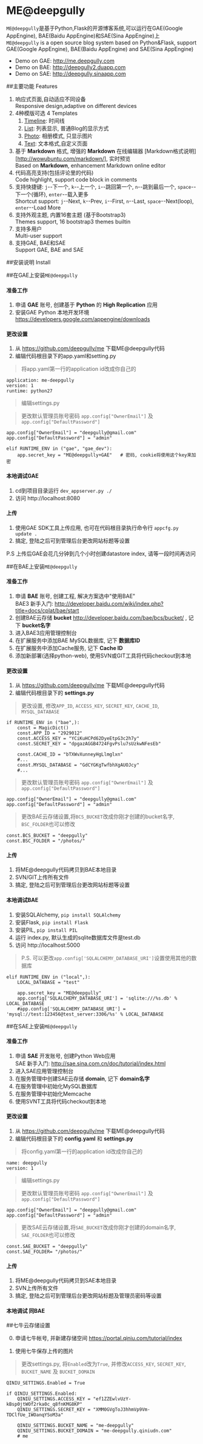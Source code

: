 ME@deepgully
===

`ME@deepgully`是基于Python,Flask的开源博客系统,可以运行在GAE(Google AppEngine), BAE(Baidu AppEngine)和SAE(Sina AppEngine)上  
`ME@deepgully` is a open source blog system based on Python&Flask, support GAE(Google AppEngine), BAE(Baidu AppEngine) and SAE(Sina AppEngine)
 
 * Demo on GAE: http://me.deepgully.com
 * Demo on BAE: http://deepgully2.duapp.com
 * Demo on SAE: http://deepgully.sinaapp.com

##主要功能 Features

 1. 响应式页面,自动适应不同设备   
 Responsive design,adaptive on different devices
 2. 4种模版可选 4 Templates
    1. [Timeline](http://demo.me.deepgully.com/): 时间线 
    2. [List](http://demo.me.deepgully.com/list): 列表显示, 普通Blog的显示方式 
    3. [Photo](http://demo.me.deepgully.com/photo): 相册模式, 只显示图片
    4. [Text](http://demo.me.deepgully.com/text): 文本格式,自定义页面 
 3. 基于 **Markdown** 格式, 增强的 **Markdown** 在线编辑器 [Markdown格式说明][http://wowubuntu.com/markdown/], 实时预览    
 Based on  **Markdown**, enhancement Markdown online editor
 4. 代码高亮支持(包括评论里的代码)   
 Code highlight, support code block in comments
 5. 支持快捷键: `j`--下一个, `k`--上一个, `i`--跳回第一个, `n`--跳到最后一个, `space`--下一个(循环), `enter`--载入更多  
 Shortcut support: `j`--Next, `k`--Prev, `i`--First, `n`--Last, `space`--Next(loop), `enter`--Load More
 7. 支持外观主题, 内置16套主题 (基于Bootstrap3)   
 Themes support, 16 bootstrap3 themes builtin  
 6. 支持多用户   
 Multi-user support  
 7. 支持GAE, BAE和SAE   
 Support GAE, BAE and SAE


##安装说明 Install

##在GAE上安装`ME@deepgully`

#### 准备工作

 1. 申请 **GAE** 账号, 创建基于 **Python** 的 **High Replication** 应用
 2. 安装GAE Python 本地开发环境 https://developers.google.com/appengine/downloads

#### 更改设置

 1. 从 https://github.com/deepgully/me 下载ME@deepgully代码
 2. 编辑代码根目录下的app.yaml和setting.py

> 将app.yaml第一行的application id改成你自己的
    
    application: me-deepgully
    version: 1
    runtime: python27
> 编辑settings.py

> 更改默认管理员账号密码 `app.config["OwnerEmail"]` 及 `app.config["DefaultPassword"]` 

    app.config["OwnerEmail"] = "deepgully@gmail.com"
    app.config["DefaultPassword"] = "admin"

> [***重要***]: 把`app.secret_key`改成你自己生成的随机字符串

    elif RUNTIME_ENV in ("gae", "gae_dev"):
        app.secret_key = "ME@deepgully+GAE"   # 密码, cookie将使用这个key来加密

#### 本地调试GAE

  1. cd到项目目录运行 `dev_appserver.py ./`
  2. 访问 http://localhost:8080
  
#### 上传

  1. 使用GAE SDK工具上传应用, 也可在代码根目录执行命令行 `appcfg.py update .`
  2. 搞定, 登陆之后可到管理后台更改网站标题等设置

  P.S 上传后GAE会花几分钟到几个小时创建datastore index, 请等一段时间再访问
  



##在BAE上安装`ME@deepgully`

#### 准备工作

 1. 申请 **BAE** 账号, 创建工程, 解决方案选中"使用BAE"  
   BAE3 新手入门:  http://developer.baidu.com/wiki/index.php?title=docs/cplat/bae/start
 2. 创建BAE云存储 **bucket** http://developer.baidu.com/bae/bcs/bucket/ , 记下 **bucket名字**
 3. 进入BAE3应用管理控制台
 4. 在扩展服务中添加BAE MySQL数据库, 记下 **数据库ID**
 5. 在扩展服务中添加Cache服务, 记下 **Cache ID**
 6. 添加新部署(选择python-web), 使用SVN或GIT工具将代码checkout到本地

#### 更改设置 

 1. 从 https://github.com/deepgully/me 下载ME@deepgully代码
 2. 编辑代码根目录下的 **settings.py**

> 更改设置, 修改`APP_ID`, `ACCESS_KEY`, `SECRET_KEY`, `CACHE_ID`, `MYSQL_DATABASE` 
    
    if RUNTIME_ENV in ("bae",):
        const = MagicDict()
        const.APP_ID = "2929012"
        const.ACCESS_KEY = "YCiKuHCPd62DyeEtpG3c2h7y"
        const.SECRET_KEY = "dpgazAGGB4724FgvPslu7sUzkwNFesEb"
        
        const.CACHE_ID = "bTXWvXunneyHgLlmglxn"
        #...
        const.MYSQL_DATABASE = "GdCYGKgTwfbhXgAUOJcy"
        #...
               
> 更改默认管理员账号密码 `app.config["OwnerEmail"]` 及 `app.config["DefaultPassword"]` 
    
    app.config["OwnerEmail"] = "deepgully@gmail.com"
    app.config["DefaultPassword"] = "admin"

> 更改BAE云存储设置,将`BCS_BUCKET`改成你刚才创建的bucket名字, `BSC_FOLDER`也可以修改
    
    const.BCS_BUCKET = "deepgully"
    const.BSC_FOLDER = "/photos/"

#### 上传

  1. 将ME@deepgully代码拷贝到BAE本地目录
  2. SVN/GIT上传所有文件
  3. 搞定, 登陆之后可到管理后台更改网站标题等设置
  
#### 本地调试BAE

  1. 安装SQLAlchemy, `pip install SQLAlchemy`
  2. 安装Flask, `pip install Flask`
  3. 安装PIL, `pip install PIL`
  4. 运行 index.py, 默认生成的sqlite数据库文件是test.db 
  5. 访问 http://localhost:5000

>P.S. 可以更改`app.config['SQLALCHEMY_DATABASE_URI']`设置使用其他的数据库

    elif RUNTIME_ENV in ("local",):
        LOCAL_DATABASE = "test"
    
        app.secret_key = "ME@deepgully"
        app.config['SQLALCHEMY_DATABASE_URI'] = 'sqlite:///%s.db' % LOCAL_DATABASE
        #app.config['SQLALCHEMY_DATABASE_URI'] = 'mysql://test:123456@test_server:3306/%s' % LOCAL_DATABASE
     
  
##在SAE上安装`ME@deepgully`

#### 准备工作

 1. 申请 **SAE** 开发账号, 创建Python Web应用  
   SAE 新手入门:  http://sae.sina.com.cn/doc/tutorial/index.html
 2. 进入SAE应用管理控制台
 3. 在服务管理中创建SAE云存储 **domain**, 记下 **domain名字**
 4. 在服务管理中初始化MySQL数据库
 5. 在服务管理中初始化Memcache
 6. 使用SVNT工具将代码checkout到本地

#### 更改设置 

 1. 从 https://github.com/deepgully/me 下载ME@deepgully代码
 2. 编辑代码根目录下的 **config.yaml** 和  **settings.py**       

> 将config.yaml第一行的application id改成你自己的
    
    name: deepgully
    version: 1

> 编辑settings.py

> 更改默认管理员账号密码 `app.config["OwnerEmail"]` 及 `app.config["DefaultPassword"]` 
    
    app.config["OwnerEmail"] = "deepgully@gmail.com"
    app.config["DefaultPassword"] = "admin"

> 更改SAE云存储设置,将`SAE_BUCKET`改成你刚才创建的domain名字, `SAE_FOLDER`也可以修改
    
    const.SAE_BUCKET = "deepgully"
    const.SAE_FOLDER= "/photos/"

#### 上传

  1. 将ME@deepgully代码拷贝到SAE本地目录
  2. SVN上传所有文件
  3. 搞定, 登陆之后可到管理后台更改网站标题及管理员密码等设置
  
#### 本地调试 同BAE


##七牛云存储设置

0. 申请七牛帐号, 并新建存储空间 https://portal.qiniu.com/tutorial/index 

1. 使用七牛保存上传的图片

> 更改settings.py, 将`Enabled`改为`True`, 并修改`ACCESS_KEY`, `SECRET_KEY`, `BUCKET_NAME` 及 `BUCKET_DOMAIN`

    
    QINIU_SETTINGS.Enabled = True    
    
    if QINIU_SETTINGS.Enabled:
        QINIU_SETTINGS.ACCESS_KEY = "ef1ZZEwlvUzY-kBsp0jtWOf2rka0c_q8fnKMG8KP"
        QINIU_SETTINGS.SECRET_KEY = "XMM0GVgToJ3hhmVp9Vm-TDClfUe_IWOanqYSoM3a"
    
        QINIU_SETTINGS.BUCKET_NAME = "me-deepgully"
        QINIU_SETTINGS.BUCKET_DOMAIN = "me-deepgully.qiniudn.com"
        # me
